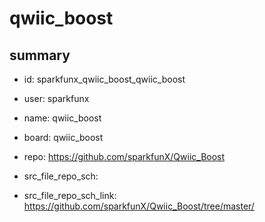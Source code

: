# qwiic_boost
 
## summary 
* id: sparkfunx_qwiic_boost_qwiic_boost
* user: sparkfunx
* name: qwiic_boost
* board: qwiic_boost
* repo: https://github.com/sparkfunX/Qwiic_Boost



* src_file_repo_sch: 
* src_file_repo_sch_link: https://github.com/sparkfunX/Qwiic_Boost/tree/master/






